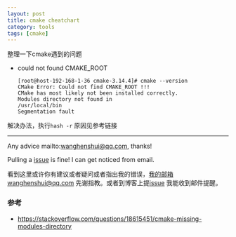 ```yaml
---
layout: post
title: cmake cheatchart
category: tools
tags: [cmake]
---
```

  

整理一下cmake遇到的问题

- could not found CMAKE_ROOT

  ```shell
  [root@host-192-168-1-36 cmake-3.14.4]# cmake --version
  CMake Error: Could not find CMAKE_ROOT !!!
  CMake has most likely not been installed correctly.
  Modules directory not found in
  /usr/local/bin
  Segmentation fault
  ```

  

解决办法，执行`hash -r` 原因见参考链接



---

Any advice mailto:wanghenshui@qq.com, thanks! 

Pulling a [issue](https://github.com/wanghenshui/wanghenshui.github.io/issues/new) is fine! I can get noticed from email.

看到这里或许你有建议或者疑问或者指出我的错误，我的邮箱wanghenshui@qq.com 先谢指教。或者到博客上提[issue](https://github.com/wanghenshui/wanghenshui.github.io/issues/new) 我能收到邮件提醒。

### 参考

- <https://stackoverflow.com/questions/18615451/cmake-missing-modules-directory>







